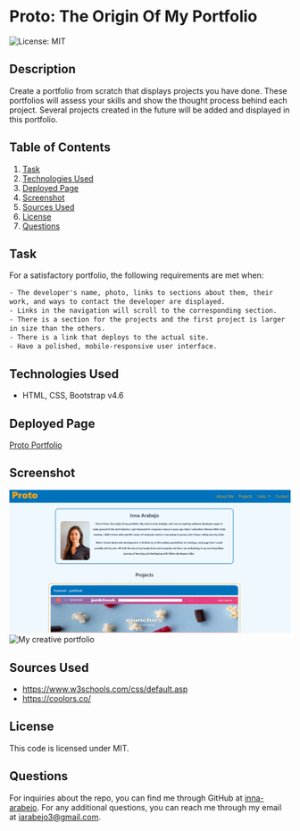 # Proto: The Origin Of My Portfolio

![License: MIT](https://img.shields.io/badge/License-MIT-yellow.svg)

## Description
Create a portfolio from scratch that displays projects you have done. These portfolios will assess your skills and show the thought process behind each project. Several projects created in the future will be added and displayed in this portfolio.

## Table of Contents
1. [Task](#task)
2. [Technologies Used](#technologies-used)
3. [Deployed Page](#deployed-page)
4. [Screenshot](#screenshot)
5. [Sources Used](#sources-used)
6. [License](#license)
7. [Questions](#questions)

## Task
For a satisfactory portfolio, the following requirements are met when:
```
- The developer's name, photo, links to sections about them, their work, and ways to contact the developer are displayed.
- Links in the navigation will scroll to the corresponding section.
- There is a section for the projects and the first project is larger in size than the others.
- There is a link that deploys to the actual site.
- Have a polished, mobile-responsive user interface.
```

## Technologies Used
- HTML, CSS, Bootstrap v4.6

## Deployed Page
[Proto Portfolio](https://inna-arabejo.github.io/creative-portfolio/)

## Screenshot
![My creative portfolio](./Assets/images/readme-screenshot.jpg)
![My creative portfolio](./Assets/images/portfolio-gif.gif)

## Sources Used
- https://www.w3schools.com/css/default.asp 
- https://coolors.co/

## License
This code is licensed under MIT.

## Questions
For inquiries about the repo, you can find me through GitHub at [inna-arabejo](https://github.com/inna-arabejo). 
For any additional questions, you can reach me through my email at [iarabejo3@gmail.com](mailto:iarabejo3@gmail.com).
